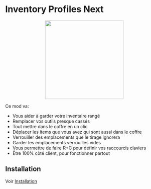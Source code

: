 # Inventory Profiles Next

<p align="center">
    <img src="https://raw.githubusercontent.com/blackd/Inventory-Profiles/all-in-one/description/output.webp" width="250px">
</p>

Ce mod va:

- Vous aider à garder votre inventaire rangé
- Remplacer vos outils presque cassés
- Tout mettre dans le coffre en un clic
- Déplacer les items que vous avez qui sont aussi dans le coffre                                           
- Verrouiller des emplacements que le tirage ignorera
- Garder les emplacements verrouillés vides
- Vous permettre de faire R+C pour définir vos raccourcis claviers
- Être 100% côté client, pour fonctionner partout

## Installation

Voir [Installation](installation.md)
